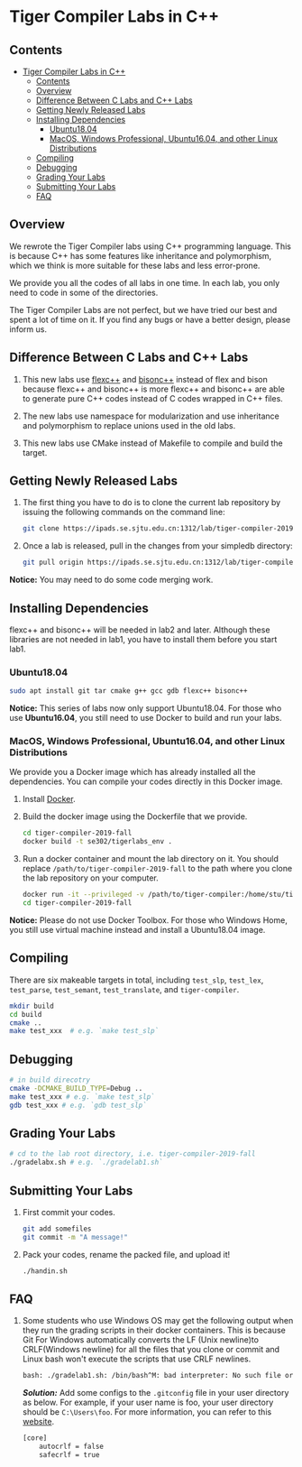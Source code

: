 # Tiger Compiler Labs in C++

## Contents

- [Tiger Compiler Labs in C++](#tiger-compiler-labs-in-c)
  - [Contents](#contents)
  - [Overview](#overview)
  - [Difference Between C Labs and C++ Labs](#difference-between-c-labs-and-c-labs)
  - [Getting Newly Released Labs](#getting-newly-released-labs)
  - [Installing Dependencies](#installing-dependencies)
    - [Ubuntu18.04](#ubuntu1804)
    - [MacOS, Windows Professional, Ubuntu16.04, and other Linux Distributions](#macos-windows-professional-ubuntu1604-and-other-linux-distributions)
  - [Compiling](#compiling)
  - [Debugging](#debugging)
  - [Grading Your Labs](#grading-your-labs)
  - [Submitting Your Labs](#submitting-your-labs)
  - [FAQ](#faq)

## Overview

We rewrote the Tiger Compiler labs using C++ programming language. This is because C++ has some features like inheritance and polymorphism, which we think is more suitable for these labs and less error-prone.

We provide you all the codes of all labs in one time. In each lab, you only need to code in some of the directories.

The Tiger Compiler Labs are not perfect, but we have tried our best and spent a lot of time on it. If you find any bugs or have a better design, please inform us.

## Difference Between C Labs and C++ Labs

1. This new labs use [flexc++](https://fbb-git.gitlab.io/flexcpp/manual/flexc++.html) and [bisonc++](https://fbb-git.gitlab.io/bisoncpp/manual/bisonc++.html) instead of flex and bison because flexc++ and bisonc++ is more flexc++ and bisonc++ are able to generate pure C++ codes instead of C codes wrapped in C++ files.

2. The new labs use namespace for modularization and use inheritance and polymorphism to replace unions used in the old labs.

3. This new labs use CMake instead of Makefile to compile and build the target.

## Getting Newly Released Labs

1. The first thing you have to do is to clone the current lab repository by issuing the following commands on the command line:

   ```bash
   git clone https://ipads.se.sjtu.edu.cn:1312/lab/tiger-compiler-2019-fall.git
   ```

2. Once a lab is released, pull in the changes from your simpledb directory:

   ```bash
   git pull origin https://ipads.se.sjtu.edu.cn:1312/lab/tiger-compiler-2019-fall.git master
   ```

**Notice:** You may need to do some code merging work.

## Installing Dependencies

flexc++ and bisonc++ will be needed in lab2 and later.
Although these libraries are not needed in lab1, you have to install them before you start lab1.

### Ubuntu18.04

```bash
sudo apt install git tar cmake g++ gcc gdb flexc++ bisonc++
```

**Notice:** This series of labs now only support Ubuntu18.04. For those who use **Ubuntu16.04**, you still need to use Docker to build and run your labs.

### MacOS, Windows Professional, Ubuntu16.04, and other Linux Distributions

We provide you a Docker image which has already installed all the dependencies. You can compile your codes directly in this Docker image.

1. Install [Docker](https://docs.docker.com/).

2. Build the docker image using the Dockerfile that we provide.

    ```bash
    cd tiger-compiler-2019-fall
    docker build -t se302/tigerlabs_env .
    ```

3. Run a docker container and mount the lab directory on it. You should replace `/path/to/tiger-compiler-2019-fall` to the path where you clone the lab repository on your computer.

    ```bash
    docker run -it --privileged -v /path/to/tiger-compiler:/home/stu/tiger-compiler-2019-fall se302/tigerlabs_env:latest /bin/bash
    cd tiger-compiler-2019-fall
    ```

**Notice:** Please do not use Docker Toolbox. For those who Windows Home, you still use virtual machine instead and install a Ubuntu18.04 image.

## Compiling

There are six makeable targets in total, including `test_slp`, `test_lex`, `test_parse`, `test_semant`, `test_translate`, and `tiger-compiler`.

```bash
mkdir build
cd build
cmake ..
make test_xxx  # e.g. `make test_slp`
```

## Debugging

```bash
# in build direcotry
cmake -DCMAKE_BUILD_TYPE=Debug ..
make test_xxx # e.g. `make test_slp`
gdb test_xxx # e.g. `gdb test_slp`
```

## Grading Your Labs

```bash
# cd to the lab root directory, i.e. tiger-compiler-2019-fall
./gradelabx.sh # e.g. `./gradelab1.sh`
```

## Submitting Your Labs

1. First commit your codes.

   ```bash
   git add somefiles
   git commit -m "A message!"
   ```

2. Pack your codes, rename the packed file, and upload it!

   ```bash
   ./handin.sh
   ```

## FAQ

1. Some students who use Windows OS may get the following output when they run the grading scripts in their docker containers. This is because Git For Windows automatically converts the LF (Unix newline)to CRLF(Windows newline) for all the files that you clone or commit and Linux bash won't execute the scripts that use CRLF newlines.

    ```bash
    bash: ./gradelab1.sh: /bin/bash^M: bad interpreter: No such file or directory
    ```

    ***Solution:*** Add some configs to the `.gitconfig` file in your user directory as below. For example, if your user name is foo, your user directory should be `C:\Users\foo`. For more information, you can refer to this [website](https://github.com/cssmagic/blog/issues/22).

    ```txt
    [core]
        autocrlf = false
        safecrlf = true
    ```
